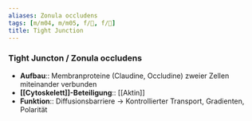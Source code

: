 ```yaml
---
aliases: Zonula occludens
tags: [m/m04, m/m05, f/🔬, f/🧪]
title: Tight Junction
---
```

### Tight Juncton / Zonula occludens
- **Aufbau**:: Membranproteine (Claudine, Occludine) zweier Zellen miteinander verbunden
- **[[Cytoskelett]]-Beteiligung**:: [[Aktin]]
- **Funktion**:: Diffusionsbarriere → Kontrollierter Transport, Gradienten, Polarität
